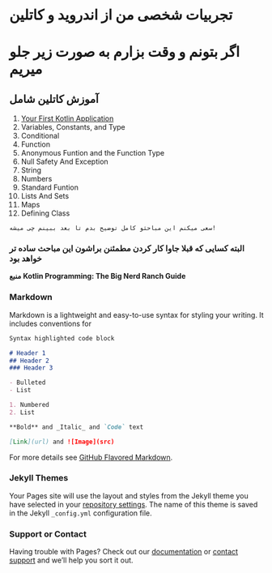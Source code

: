 # تجربیات شخصی من از اندروید و کاتلین
# اگر بتونم و وقت بزارم به صورت زیر جلو میریم
## آموزش کاتلین شامل
1. [Your First Kotlin Application](https://amirbakhtiari.github.io/get-started)
2. Variables, Constants, and Type
3. Conditional
4. Function
5. Anonymous Funtion and the Function Type
6. Null Safety And Exception
7. String
8. Numbers
9. Standard Funtion
10. Lists And Sets
11. Maps
12. Defining Class

`سعی میکنم این مباحثو کامل توضیح بدم تا بعد ببینم چی میشه!`
### البته کسایی که قبلا جاوا کار کردن مطمئنن براشون این مباحث ساده تر خواهد بود

**منبع**
**Kotlin Programming: The Big Nerd Ranch Guide**


### Markdown

Markdown is a lightweight and easy-to-use syntax for styling your writing. It includes conventions for

```markdown
Syntax highlighted code block

# Header 1
## Header 2
### Header 3

- Bulleted
- List

1. Numbered
2. List

**Bold** and _Italic_ and `Code` text

[Link](url) and ![Image](src)
```

For more details see [GitHub Flavored Markdown](https://guides.github.com/features/mastering-markdown/).

### Jekyll Themes

Your Pages site will use the layout and styles from the Jekyll theme you have selected in your [repository settings](https://github.com/amirbakhtiari/amirbakhtiari.github.io/settings). The name of this theme is saved in the Jekyll `_config.yml` configuration file.

### Support or Contact

Having trouble with Pages? Check out our [documentation](https://help.github.com/categories/github-pages-basics/) or [contact support](https://github.com/contact) and we’ll help you sort it out.

